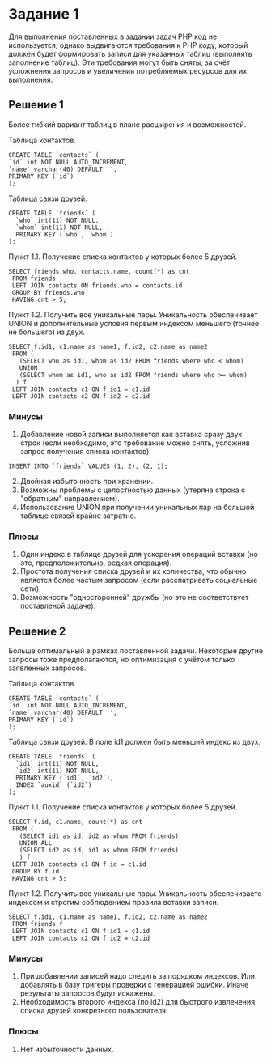 # Задание 1

Для выполнения поставленных в задании задач PHP код не используется, однако выдвигаются требования к PHP коду, который должен будет формировать записи для указанных таблиц (выполнять заполнение таблиц). Эти требования могут быть сняты, за счёт усложнения запросов и увеличения потребляемых ресурсов для их выполнения.

## Решение 1

Более гибкий вариант таблиц в плане расширения и возможностей.

Таблица контактов.
```
CREATE TABLE `contacts` (
`id` int NOT NULL AUTO_INCREMENT,
`name` varchar(40) DEFAULT '',
PRIMARY KEY (`id`)
);
```

Таблица связи друзей.
```
CREATE TABLE `friends` (
  `who` int(11) NOT NULL,
  `whom` int(11) NOT NULL,
  PRIMARY KEY (`who`, `whom`)
);
```

Пункт 1.1. Получение списка контактов у которых более 5 друзей.
```
SELECT friends.who, contacts.name, count(*) as cnt
 FROM friends
 LEFT JOIN contacts ON friends.who = contacts.id
 GROUP BY friends.who
 HAVING cnt > 5;
```

Пункт 1.2. Получить все уникальные пары. Уникальность обеспечивает UNION и дополнительные условия первым индексом меньшего (точнее не большего) из двух.
```
SELECT f.id1, c1.name as name1, f.id2, c2.name as name2
 FROM (
   (SELECT who as id1, whom as id2 FROM friends where who < whom)
   UNION
   (SELECT whom as id1, who as id2 FROM friends where who >= whom)
  ) f
 LEFT JOIN contacts c1 ON f.id1 = c1.id
 LEFT JOIN contacts c2 ON f.id2 = c2.id

 ```

### Минусы

 1. Добавление новой записи выполняется как вставка сразу двух строк (если необходимо, это требование можно снять, усложнив запрос получения списка контактов).
```
INSERT INTO `friends` VALUES (1, 2), (2, 1);
```
 2. Двойная избыточность при хранении.
 3. Возможны проблемы с целостностью данных (утеряна строка с "обратным" направлением).
 4. Использование UNION при получении уникальных пар на большой таблице связей крайне затратно.

### Плюсы

 1. Один индекс в таблице друзей для ускорения операций вставки (но это, предположительно, редкая операция).
 2. Простота получения списка друзей и их количества, что обычно является более частым запросом (если расспатривать социальные сети).
 3. Возможность "односторонней" дружбы (но это не соответствует поставленой задаче).


## Решение 2

Больше оптимальный в рамках поставленной задачи. Некоторые другие запросы тоже предполагаются, но оптимизация с учётом только заявленных запросов.

Таблица контактов.
```
CREATE TABLE `contacts` (
`id` int NOT NULL AUTO_INCREMENT,
`name` varchar(40) DEFAULT '',
PRIMARY KEY (`id`)
);
```

Таблица связи друзей. В поле id1 должен быть меньший индекс из двух.
```
CREATE TABLE `friends` (
  `id1` int(11) NOT NULL,
  `id2` int(11) NOT NULL,
  PRIMARY KEY (`id1`, `id2`),
  INDEX `auxid` (`id2`)
);
```

Пункт 1.1. Получение списка контактов у которых более 5 друзей.
```
SELECT f.id, c1.name, count(*) as cnt
 FROM (
   (SELECT id1 as id, id2 as whom FROM friends)
   UNION ALL
   (SELECT id2 as id, id1 as whom FROM friends)
   ) f
 LEFT JOIN contacts c1 ON f.id = c1.id
 GROUP BY f.id
 HAVING cnt > 5;
```

Пункт 1.2. Получить все уникальные пары. Уникальность обеспечиваетc индексом и строгим соблюдением правила вставки записи.
```
SELECT f.id1, c1.name as name1, f.id2, c2.name as name2
 FROM friends f
 LEFT JOIN contacts c1 ON f.id1 = c1.id
 LEFT JOIN contacts c2 ON f.id2 = c2.id

 ```

### Минусы

 1. При добавлении записей надо следить за порядком индексов. Или добавлять в базу тригеры проверки с генерацией ошибки. Иначе результаты запросов будут искажены.
 2. Необходимость второго индекса (по id2) для быстрого извлечения списка друзей конкретного пользователя.

### Плюсы

 1. Нет избыточности данных.
 